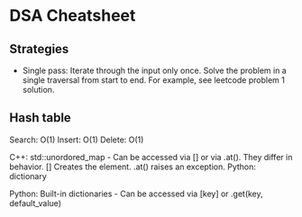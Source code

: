 # DSA Cheatsheet

## Strategies

- Single pass: Iterate through the input only once. Solve the problem in a single traversal from start to end. For example, see leetcode problem 1 solution.

## Hash table
Search: O(1)
Insert: O(1)
Delete: O(1)

C++:    std::unordored_map
    - Can be accessed via [] or via .at(). They differ in behavior. [] Creates the element. .at() raises an exception.
Python: dictionary

Python: Built-in dictionaries
    - Can be accessed via [key] or .get(key, default_value)
 



